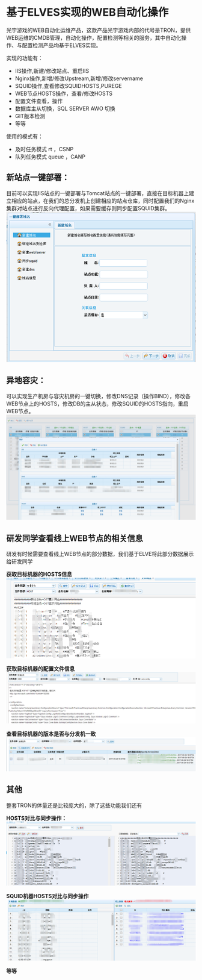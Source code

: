 # 基于ELVES实现的WEB自动化操作

光宇游戏的WEB自动化运维产品，这款产品光宇游戏内部的代号是TRON，提供WEB运维的CMDB管理，自动化操作，配置检测等相关的服务，其中自动化操作、与配置检测产品均基于ELVES实现。

实现的功能有：

* IIS操作,新建/修改站点、重启IIS
* Nginx操作,新增/修改Upstream,新增/修改servername
* SQUID操作,查看修改SQUIDHOSTS,PUREGE
* WEB节点HOSTS操作，查看/修改HOSTS
* 配置文件查看，操作
* 数据库主从切换，SQL SERVER AWO 切换
* GIT版本检测
* 等等

使用的模式有：

* 及时任务模式 rt ，CSNP
* 队列任务模式 queue ，CANP

## 新站点一键部署：

目前可以实现IIS站点的一键部署与Tomcat站点的一键部署，直接在目标机器上建立相应的站点，在我们的总分发机上创建相应的站点仓库，同时配置我们的Nginx集群对站点进行反向代理配置，如果需要缓存则同步配置SQUID集群。![](/assets/practice-create-web.png)

## 异地容灾：

可以实现生产机房与容灾机房的一键切换，修改DNS记录（操作BIND），修改各WEB节点上的HOSTS，修改DB的主从状态，修改SQUID的HOSTS指向，重启WEB节点。![](/assets/practice-rongzai.png)

## 研发同学查看线上WEB节点的相关信息

研发有时候需要查看线上WEB节点的部分数据，我们基于ELVE将此部分数据展示给研发同学

**获取目标机器的HOSTS信息**![](/assets/practice-get_node_info1.png)

**获取目标机器的配置文件信息**![](/assets/practice-get_node_info2.png)

**查看目标机器的版本是否与分发机一致**![](/assets/practice-get_node_info3.png)

## 其他

整套TRON的体量还是比较庞大的，除了这些功能我们还有

**HOSTS对比与同步操作：**![](/assets/practice-get_node_info4.png)

**SQUID机器HOSTS对比与同步操作**![](/assets/practice-get_node_info5.png)

**等等**

